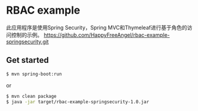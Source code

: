 # RBAC example

此应用程序是使用Spring Security，Spring MVC和Thymeleaf进行基于角色的访问控制的示例。
https://github.com/HappyFreeAngel/rbac-example-springsecurity.git
  
## Get started

```bash
$ mvn spring-boot:run
```

or

```bash
$ mvn clean package
$ java -jar target/rbac-example-springsecurity-1.0.jar
```